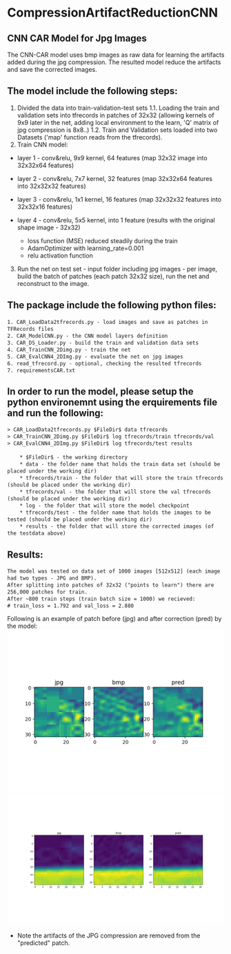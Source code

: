 # CompressionArtifactReductionCNN

## CNN CAR Model for Jpg Images 

The CNN-CAR model uses bmp images as raw data for learning the artifacts added during the jpg compression.
The resulted model reduce the artifacts and save the corrected images.

## The model include the following steps:

1. Divided the data into train-validation-test sets
		1.1. Loading the train and validation sets into tfrecords in patches of 32x32
		(allowing kernels of 9x9 later in the net, adding local environment to the learn, 'Q' matrix of jpg compression is 8x8..)
		1.2. Train and Validation sets loaded into two Datasets ('map' function reads from the tfrecords).
2. Train CNN model:
  - layer 1 - conv&relu, 9x9 kernel, 64 features (map 32x32 image into 32x32x64 features)
  - layer 2 - conv&relu, 7x7 kernel, 32 features (map 32x32x64 features into 32x32x32 features)
  - layer 3 - conv&relu, 1x1 kernel, 16 features (map 32x32x32 features into 32x32x16 features)
  - layer 4 - conv&relu, 5x5 kernel, into 1 feature (results with the original shape image - 32x32)
  
	* loss function (MSE) reduced steadily during the train
	* AdamOptimizer with learning_rate=0.001
	* relu activation function
3. Run the net on test set - input folder including jpg images - per image, build the batch of patches (each patch 32x32 size), run the net and reconstruct to the image.  


## The package include the following python files:
	1. CAR_LoadData2tfrecords.py - load images and save as patches in TFRecords files 
	2. CAR_ModelCNN.py - the CNN model layers definition
	3. CAR_DS_Loader.py - build the train and validation data sets
	4. CAR_TrainCNN_2Dimg.py - train the net
	5. CAR_EvalCNN4_2DImg.py - evaluate the net on jpg images
	6. read_tfrecord.py - optional, checking the resulted tfrecords
	7. requirementsCAR.txt

## In order to run the model, please setup the python environemnt using the erquirements file and run the following:
	> CAR_LoadData2tfrecords.py $FileDir$ data tfrecords
	> CAR_TrainCNN_2Dimg.py $FileDir$ log tfrecords/train tfrecords/val
	> CAR_EvalCNN4_2DImg.py $FileDir$ log tfrecords/test results
	
		* $FileDir$ - the working directory
		* data - the folder name that holds the train data set (should be placed under the working dir)
		* tfrecords/train - the folder that will store the train tfrecords (should be placed under the working dir)
		* tfrecords/val - the folder that will store the val tfrecords (should be placed under the working dir)
		* log - the folder that will store the model checkpoint
		* tfrecords/test - the folder name that holds the images to be tested (should be placed under the working dir)
		* results - the folder that will store the corrected images (of the testdata above)

## Results:
	The model was tested on data set of 1000 images [512x512] (each image had two types - JPG and BMP).
	After splitting into patches of 32x32 ("points to learn") there are 256,000 patches for train. 
	After ~800 train steps (train batch size = 1000) we recieved:
	# train_loss = 1.792 and val_loss = 2.880

Following is an example of patch before (jpg) and after correction (pred) by the model: 
	![Alt text](Figure_2.png?raw=true "Title")
	![Alt text](Figure_1.png?raw=true "Title")
* Note the artifacts of the JPG compression are removed from the "predicted" patch.
